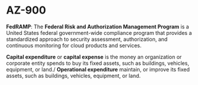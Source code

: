 # AZ-900
**FedRAMP**: The **Federal Risk and Authorization Management Program** is a United States federal government-wide compliance program that provides a standardized approach to security assessment, authorization, and continuous monitoring for cloud products and services.

**Capital expenditure** or **capital expense** is the money an organization or corporate entity spends to buy its fixed assets, such as buildings, vehicles, equipment, or land./
**Operational expenditure** maintain, or improve its fixed assets, such as buildings, vehicles, equipment, or land.
